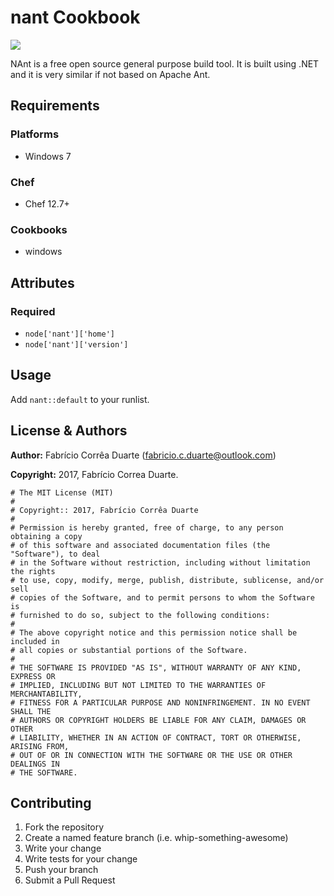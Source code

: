 # nant Cookbook
[![](https://img.shields.io/badge/cookbook-v0.1.1-blue.svg?style=flat)]()

NAnt is a free open source general purpose build tool. It is built using .NET and it is very similar if not based on Apache Ant.

## Requirements

### Platforms
- Windows 7

### Chef
- Chef 12.7+

### Cookbooks
- windows

## Attributes

### Required
* `node['nant']['home']`
* `node['nant']['version']`

## Usage

Add `nant::default` to your runlist.

## License & Authors

**Author:** Fabrício Corrêa Duarte ([fabricio.c.duarte@outlook.com](mailto:fabricio.c.duarte@outlook.com.com))

**Copyright:** 2017, Fabrício Correa Duarte.

```
# The MIT License (MIT)
#
# Copyright:: 2017, Fabrício Corrêa Duarte
#
# Permission is hereby granted, free of charge, to any person obtaining a copy
# of this software and associated documentation files (the "Software"), to deal
# in the Software without restriction, including without limitation the rights
# to use, copy, modify, merge, publish, distribute, sublicense, and/or sell
# copies of the Software, and to permit persons to whom the Software is
# furnished to do so, subject to the following conditions:
#
# The above copyright notice and this permission notice shall be included in
# all copies or substantial portions of the Software.
#
# THE SOFTWARE IS PROVIDED "AS IS", WITHOUT WARRANTY OF ANY KIND, EXPRESS OR
# IMPLIED, INCLUDING BUT NOT LIMITED TO THE WARRANTIES OF MERCHANTABILITY,
# FITNESS FOR A PARTICULAR PURPOSE AND NONINFRINGEMENT. IN NO EVENT SHALL THE
# AUTHORS OR COPYRIGHT HOLDERS BE LIABLE FOR ANY CLAIM, DAMAGES OR OTHER
# LIABILITY, WHETHER IN AN ACTION OF CONTRACT, TORT OR OTHERWISE, ARISING FROM,
# OUT OF OR IN CONNECTION WITH THE SOFTWARE OR THE USE OR OTHER DEALINGS IN
# THE SOFTWARE.
```

## Contributing

1. Fork the repository
2. Create a named feature branch (i.e. whip-something-awesome)
3. Write your change
4. Write tests for your change
5. Push your branch
6. Submit a Pull Request
